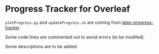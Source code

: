 
# Progress Tracker for Overleaf


`plotProgress.py` and `updateProgress.sh` are coming from [latex-progress-tracker](https://github.com/tjburch/latex-progress-tracker).

Some code lines are commented out to aovid errors (to be modifed).

Some descriptions are to be added.